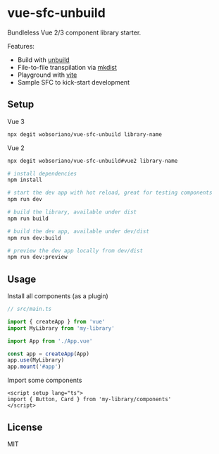 # vue-sfc-unbuild

Bundleless Vue 2/3 component library starter.

Features:

- Build with [unbuild](https://github.com/unjs/unbuild)
- File-to-file transpilation via [mkdist](https://github.com/unjs/mkdist)
- Playground with [vite](https://vitejs.dev/)
- Sample SFC to kick-start development

## Setup

Vue 3

```bash
npx degit wobsoriano/vue-sfc-unbuild library-name
```

Vue 2

```bash
npx degit wobsoriano/vue-sfc-unbuild#vue2 library-name
```

```bash
# install dependencies
npm install

# start the dev app with hot reload, great for testing components
npm run dev

# build the library, available under dist
npm run build

# build the dev app, available under dev/dist
npm run dev:build

# preview the dev app locally from dev/dist
npm run dev:preview
```

## Usage

Install all components (as a plugin)

```ts
// src/main.ts

import { createApp } from 'vue'
import MyLibrary from 'my-library'

import App from './App.vue'

const app = createApp(App)
app.use(MyLibrary)
app.mount('#app')
```

Import some components

```vue
<script setup lang="ts">
import { Button, Card } from 'my-library/components'
</script>
```

## License

MIT

